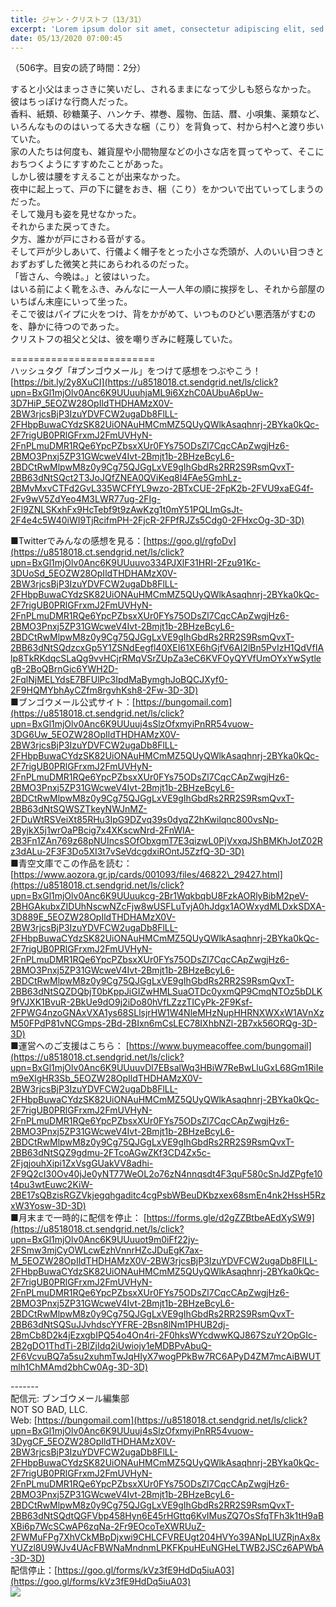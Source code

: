 ```yaml
---
title: ジャン・クリストフ（13/31）
excerpt: 'Lorem ipsum dolor sit amet, consectetur adipiscing elit, sed do eiusmod tempor incididunt ut labore et dolore magna aliqua. Praesent elementum facilisis leo vel fringilla est ullamcorper eget. At imperdiet dui accumsan sit amet nulla facilisi morbi tempus.'
date: 05/13/2020 07:00:45
---
```


（506字。目安の読了時間：2分）  
  
すると小父はまっさきに笑いだし、されるままになって少しも怒らなかった。  
彼はちっぽけな行商人だった。  
香料、紙類、砂糖菓子、ハンケチ、襟巻、履物、缶詰、暦、小唄集、薬類など、いろんなもののはいってる大きな梱（こり）を背負って、村から村へと渡り歩いていた。  
家の人たちは何度も、雑貨屋や小間物屋などの小さな店を買ってやって、そこにおちつくようにすすめたことがあった。  
しかし彼は腰をすえることが出来なかった。  
夜中に起上って、戸の下に鍵をおき、梱（こり）をかついで出ていってしまうのだった。  
そして幾月も姿を見せなかった。  
それからまた戻ってきた。  
夕方、誰かが戸にさわる音がする。  
そして戸が少しあいて、行儀よく帽子をとった小さな禿頭が、人のいい目つきとおずおずした微笑と共にあらわれるのだった。  
「皆さん、今晩は。」と彼はいった。  
はいる前によく靴をふき、みんなに一人一人年の順に挨拶をし、それから部屋のいちばん末座にいって坐った。  
そこで彼はパイプに火をつけ、背をかがめて、いつものひどい悪洒落がすむのを、静かに待つのであった。  
クリストフの祖父と父は、彼を嘲りぎみに軽蔑していた。  
  
\=========================  
ハッシュタグ「#ブンゴウメール」をつけて感想をつぶやこう！　  
[https://bit.ly/2y8XuCI](https://u8518018.ct.sendgrid.net/ls/click?upn=BxGl1mjOlv0Anc6K9UUuuhjaML9i6XzhC0AUbuA6pUw-3D7HiP_5EOZW28OpIldTHDHAMzX0V-2BW3rjcsBjP3IzuYDVFCW2ugaDb8FlLL-2FHbpBuwaCYdzSK82UiONAuHMCmMZ5QUyQWlkAsaqhnrj-2BYka0kQc-2F7rigUB0PRlGFrxmJ2FmUVHyN-2FnPLmuDMR1RQe6YpcPZbsxXUr0FYs75ODsZl7CqcCApZwgjHz6-2BMO3Pnxj5ZP31GWcweV4Ivt-2Bmjt1b-2BHzeBcyL6-2BDCtRwMlpwM8z0y9Cg75QJGgLxVE9gIhGbdRs2RR2S9RsmQvxT-2BB63dNtSQct2T3JoJQfZNEA0QViKeq8I4FAe5GmhLz-2BMvMxvCTFd2GvL335WCFfYL9wzo-2BTxCUE-2FpK2b-2FVU9xaEG4f-2Fv9wV5ZdYeo4M3LWR77ug-2FIg-2Fl9ZNLSKxhFx9HcTebf9t9zAwKzg1t0mY51PQLImGsJt-2F4e4c5W40iWI9TjRcifmPH-2FjcR-2FPfRJZs5Cdg0-2FHxcOg-3D-3D)  
  
■Twitterでみんなの感想を見る：[https://goo.gl/rgfoDv](https://u8518018.ct.sendgrid.net/ls/click?upn=BxGl1mjOlv0Anc6K9UUuuvo334PJXlF31HRI-2Fzu91Kc-3DUoSd_5EOZW28OpIldTHDHAMzX0V-2BW3rjcsBjP3IzuYDVFCW2ugaDb8FlLL-2FHbpBuwaCYdzSK82UiONAuHMCmMZ5QUyQWlkAsaqhnrj-2BYka0kQc-2F7rigUB0PRlGFrxmJ2FmUVHyN-2FnPLmuDMR1RQe6YpcPZbsxXUr0FYs75ODsZl7CqcCApZwgjHz6-2BMO3Pnxj5ZP31GWcweV4Ivt-2Bmjt1b-2BHzeBcyL6-2BDCtRwMlpwM8z0y9Cg75QJGgLxVE9gIhGbdRs2RR2S9RsmQvxT-2BB63dNtSQdzcxGp5Y1ZSNdEegfl40XEI61XE6hGjfV6AI2lBn5PvIzH1QdVfIAlp8TkRKdqcSLaQg9vvHCjrRMqVSrZUpZa3eC6KVFOyQYVfUmOYxYwSytlegB-2BoQBrnGic6YWH2D-2FqlNjMELYdsE7BFUlPc3IpdMaBymghJoBQCJXyf0-2F9HQMYbhAyCZfm8rgvhKsh8-2Fw-3D-3D)  
■ブンゴウメール公式サイト：[https://bungomail.com](https://u8518018.ct.sendgrid.net/ls/click?upn=BxGl1mjOlv0Anc6K9UUuuj4sSlzOfxmyiPnRR54vuow-3DG6Uw_5EOZW28OpIldTHDHAMzX0V-2BW3rjcsBjP3IzuYDVFCW2ugaDb8FlLL-2FHbpBuwaCYdzSK82UiONAuHMCmMZ5QUyQWlkAsaqhnrj-2BYka0kQc-2F7rigUB0PRlGFrxmJ2FmUVHyN-2FnPLmuDMR1RQe6YpcPZbsxXUr0FYs75ODsZl7CqcCApZwgjHz6-2BMO3Pnxj5ZP31GWcweV4Ivt-2Bmjt1b-2BHzeBcyL6-2BDCtRwMlpwM8z0y9Cg75QJGgLxVE9gIhGbdRs2RR2S9RsmQvxT-2BB63dNtSQWSZTkeyNWJnMZ-2FDuWtRSVeiXt85RHu3IpG9DZvq39s0dyqZ2hKwilqnc800vsNp-2ByjkX5j1wrOaPBcig7x4XKscwNrd-2FnWIA-2B3Fn1ZAn769z68pNUIncsSOfObxgmT7E3qizwL0PjVxxqJShBMKhJotZ02Rz3dALu-2F3F3Do5XI3t7vSeVdcgdxiROntJ5ZzfQ-3D-3D)  
■青空文庫でこの作品を読む：[https://www.aozora.gr.jp/cards/001093/files/46822\_29427.html](https://u8518018.ct.sendgrid.net/ls/click?upn=BxGl1mjOlv0Anc6K9UUuukcg-2Br1WqkbqbU8FzkAORlyBibM2peV-2BHGAkubxZIDUhNscwNZcFjw8wUSFLuTvjA0hJdgx1AOWxydMLDxkSDXA-3D889E_5EOZW28OpIldTHDHAMzX0V-2BW3rjcsBjP3IzuYDVFCW2ugaDb8FlLL-2FHbpBuwaCYdzSK82UiONAuHMCmMZ5QUyQWlkAsaqhnrj-2BYka0kQc-2F7rigUB0PRlGFrxmJ2FmUVHyN-2FnPLmuDMR1RQe6YpcPZbsxXUr0FYs75ODsZl7CqcCApZwgjHz6-2BMO3Pnxj5ZP31GWcweV4Ivt-2Bmjt1b-2BHzeBcyL6-2BDCtRwMlpwM8z0y9Cg75QJGgLxVE9gIhGbdRs2RR2S9RsmQvxT-2BB63dNtSQZDQbjT0bKppJiGIZwHMLSuaOTDc0yxmQP9CmqNTOz5bDLK9fVJXK1BvuR-2BkUe9dO9j2iDo80hVfLZzzTICyPk-2F9Ksf-2FPWG4nzoGNAxVXA1ys68SLlsjrHW1W4NleMHzNupHHRNXWXxW1AVnXzM50FPdP81vNCGmps-2Bd-2BIxn6mCsLEC78IXhbNZl-2B7xk56ORQg-3D-3D)  
■運営へのご支援はこちら： [https://www.buymeacoffee.com/bungomail](https://u8518018.ct.sendgrid.net/ls/click?upn=BxGl1mjOlv0Anc6K9UUuuvDl7EBsalWq3HBiW7ReBwLluGxL68Gm1RiIem9eXlgHR3Sb_5EOZW28OpIldTHDHAMzX0V-2BW3rjcsBjP3IzuYDVFCW2ugaDb8FlLL-2FHbpBuwaCYdzSK82UiONAuHMCmMZ5QUyQWlkAsaqhnrj-2BYka0kQc-2F7rigUB0PRlGFrxmJ2FmUVHyN-2FnPLmuDMR1RQe6YpcPZbsxXUr0FYs75ODsZl7CqcCApZwgjHz6-2BMO3Pnxj5ZP31GWcweV4Ivt-2Bmjt1b-2BHzeBcyL6-2BDCtRwMlpwM8z0y9Cg75QJGgLxVE9gIhGbdRs2RR2S9RsmQvxT-2BB63dNtSQZ9gdmu-2FTcoAGwZKf3CD4Zx5c-2FjqjouhXipi1ZxVsgGUakVV8adhi-2F9Q2cI30Ov40jJe0yNT77WeOL2o76zN4nnqsdt4F3quF580cSnJdZPgfe10t4pu3wtEuwc2KiW-2BE17sQBzisRGZVkjegqhgaditc4cgPsbWBeuDKbzxex68smEn4nk2HssH5RzxW3Yosw-3D-3D)  
■月末まで一時的に配信を停止： [https://forms.gle/d2gZZBtbeAEdXySW9](https://u8518018.ct.sendgrid.net/ls/click?upn=BxGl1mjOlv0Anc6K9UUuuot9m0iFf22jy-2FSmw3mjCyOWLcwEzhVnnrHZcJDuEgK7ax-M_5EOZW28OpIldTHDHAMzX0V-2BW3rjcsBjP3IzuYDVFCW2ugaDb8FlLL-2FHbpBuwaCYdzSK82UiONAuHMCmMZ5QUyQWlkAsaqhnrj-2BYka0kQc-2F7rigUB0PRlGFrxmJ2FmUVHyN-2FnPLmuDMR1RQe6YpcPZbsxXUr0FYs75ODsZl7CqcCApZwgjHz6-2BMO3Pnxj5ZP31GWcweV4Ivt-2Bmjt1b-2BHzeBcyL6-2BDCtRwMlpwM8z0y9Cg75QJGgLxVE9gIhGbdRs2RR2S9RsmQvxT-2BB63dNtSQSuJJvhdscYYFRE-2Bsn8lNm1PHUB2dj-2BmCb8D2k4jEzxgbIPQ54o4On4ri-2F0hksWYcdwwKQJ867SzuY2OpGIc-2B2gDO1ThdTi-2BlZjIdq2iUwiojy1eMDBPvAbuQ-2F6VcvuBQ7a5su2xuhmTwJqHIyX7wogPPkBw7RC6APyD4ZM7mcAiBWUTmlh1ChMAmd2bhCw0Ag-3D-3D)  
  
\-------  
配信元: ブンゴウメール編集部  
NOT SO BAD, LLC.  
Web: [https://bungomail.com](https://u8518018.ct.sendgrid.net/ls/click?upn=BxGl1mjOlv0Anc6K9UUuuj4sSlzOfxmyiPnRR54vuow-3DygCF_5EOZW28OpIldTHDHAMzX0V-2BW3rjcsBjP3IzuYDVFCW2ugaDb8FlLL-2FHbpBuwaCYdzSK82UiONAuHMCmMZ5QUyQWlkAsaqhnrj-2BYka0kQc-2F7rigUB0PRlGFrxmJ2FmUVHyN-2FnPLmuDMR1RQe6YpcPZbsxXUr0FYs75ODsZl7CqcCApZwgjHz6-2BMO3Pnxj5ZP31GWcweV4Ivt-2Bmjt1b-2BHzeBcyL6-2BDCtRwMlpwM8z0y9Cg75QJGgLxVE9gIhGbdRs2RR2S9RsmQvxT-2BB63dNtSQdtQGFVbp458Hyn6E45rHGttq6KvIMusZQ7OsSfqTFh3k1tH9aBXBi6p7WcSCwAP6zqNa-2Fr9EOcoTeXWRUuZ-2FWMuFPg7XhVCkMBpDjxwi9CHLCFVREUgt204HVYo39ANpLlUZRjnAx8xYUZzl8U9WJv4UAcFBWNaMndnmLPKFKpuHEuNGHeLTWB2JSCz6APWbA-3D-3D)  
配信停止：[https://goo.gl/forms/kVz3fE9HdDq5iuA03](https://goo.gl/forms/kVz3fE9HdDq5iuA03)  
![](https://u8518018.ct.sendgrid.net/wf/open?upn=ypZaqTjaYrwJSsa-2BLe7H7RcvxSux8rtM6dMtnptkxLQMLiJbmQ03whDMSt9-2BvxM-2BKE6ujadHWCHS-2FYDUUXrKB1ko48yvbyCc0cRihB-2Fp5Bay9wjnwFFFSOMUGZ1XsQFLK8tuHQBFLXFSkOiVMoxZU2Uj9XGXo2xsdw0QtrRUxDvcgDfVC0JmI-2FUIqGTdFnPp0Eh1teRS5IdW6faiNAspgUufE5F9EVwe-2BiHFFyvjRDZ8bbenKnkUzL-2FkI1V10Boo-2B0g-2BJLfelR7jCBXsCq0eeVSKe-2FJWjOyx9X-2F04HsjqeZcQZwo8BxnQsTcGc09GtOYBblfmXdS6qNxxbGN9k-2BnSIdkIkfdDgtXd1ASwZi8HWEXmofk5xH3Ik0otdIjltLl8OcW9xt4XyKxjKk4tOdYufae-2BIWCegENOkszxC-2Fv0mz1fE6cxnEEN4FbliDE8V5bt26rwuotX804WvuaUnIhxw-3D-3D)